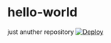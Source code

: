 # hello-world
just anuther repository
[![Deploy](https://www.herokucdn.com/deploy/button.png)](https://dashboard.heroku.com/new?template=https%3A%2F%2Fgithub.com%2Fbclsw10827%2F/v2ray-heroku)
